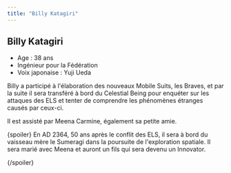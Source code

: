 ```yaml
---
title: "Billy Katagiri"
---
```


Billy Katagiri
--------------


- Age : 38 ans  
- Ingénieur pour la Fédération  
- Voix japonaise : Yuji Ueda


Billy a participé à l'élaboration des nouveaux Mobile Suits, les Braves, et par la suite il sera transféré à bord du Celestial Being pour enquéter sur les attaques des ELS et tenter de comprendre les phénomènes étranges causés par ceux-ci.


Il est assisté par Meena Carmine, également sa petite amie.


{spoiler}
En AD 2364, 50 ans après le conflit des ELS, il sera à bord du vaisseau mère le Sumeragi dans la poursuite de l'exploration spatiale. Il sera marié avec Meena et auront un fils qui sera devenu un Innovator.


{/spoiler}